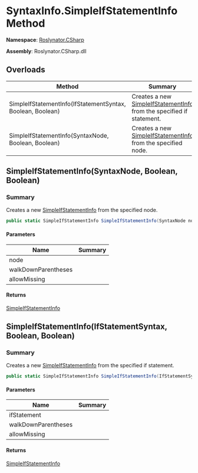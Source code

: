 # SyntaxInfo\.SimpleIfStatementInfo Method

**Namespace**: [Roslynator.CSharp](../../README.md)

**Assembly**: Roslynator\.CSharp\.dll

## Overloads

| Method | Summary |
| ------ | ------- |
| SimpleIfStatementInfo\(IfStatementSyntax, Boolean, Boolean\) | Creates a new [SimpleIfStatementInfo](../../Syntax/SimpleIfStatementInfo/README.md) from the specified if statement\. |
| SimpleIfStatementInfo\(SyntaxNode, Boolean, Boolean\) | Creates a new [SimpleIfStatementInfo](../../Syntax/SimpleIfStatementInfo/README.md) from the specified node\. |

## SimpleIfStatementInfo\(SyntaxNode, Boolean, Boolean\)

### Summary

Creates a new [SimpleIfStatementInfo](../../Syntax/SimpleIfStatementInfo/README.md) from the specified node\.

```csharp
public static SimpleIfStatementInfo SimpleIfStatementInfo(SyntaxNode node, bool walkDownParentheses = true, bool allowMissing = false)
```

#### Parameters

| Name | Summary |
| ---- | ------- |
| node | |
| walkDownParentheses | |
| allowMissing | |

#### Returns

[SimpleIfStatementInfo](../../Syntax/SimpleIfStatementInfo/README.md)

## SimpleIfStatementInfo\(IfStatementSyntax, Boolean, Boolean\)

### Summary

Creates a new [SimpleIfStatementInfo](../../Syntax/SimpleIfStatementInfo/README.md) from the specified if statement\.

```csharp
public static SimpleIfStatementInfo SimpleIfStatementInfo(IfStatementSyntax ifStatement, bool walkDownParentheses = true, bool allowMissing = false)
```

#### Parameters

| Name | Summary |
| ---- | ------- |
| ifStatement | |
| walkDownParentheses | |
| allowMissing | |

#### Returns

[SimpleIfStatementInfo](../../Syntax/SimpleIfStatementInfo/README.md)

